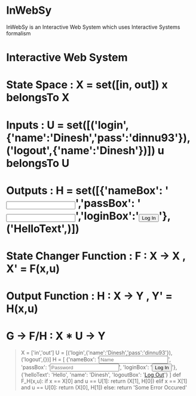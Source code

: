 # InWebSy
InWebSy is an Interactive Web System which uses Interactive Systems formalism

# Interactive Web System

# State Space : X = set([in, out]) x belongsTo X
# Inputs : U = set([('login',{'name':'Dinesh','pass':'dinnu93'}), ('logout',{'name':'Dinesh'})]) u belongsTo U
# Outputs : H = set([{'nameBox': '<input name="name"/>','passBox': '<input type="password" name="pass" />','loginBox':'<input type="submit" value="Log In">'},('HelloText',)])
# State Changer Function : F : X -> X , X' = F(x,u)
# Output Function : H : X -> Y , Y' = H(x,u)
# G -> F/H : X * U -> Y 

<blockquote>
X = ['in','out']
U = [('login',{'name':'Dinesh','pass':'dinnu93'}), ('logout',{})]
H = [
        {'nameBox': '<input name="name" placeholder="Name" class="form-control"/>', 'passBox': '<input type="password" placeholder="Password" name="pass" class="form-control"/>', 'loginBox': '<input type="submit" class="btn btn-primary btn-block" value="Log In">'}, 
        {'helloText': 'Hello', 'name': 'Dinesh', 'logoutBox': '<a href="/logout" class="btn btn-primary">Log Out</a>'}
    ]
def F_H(x,u):
	if x == X[0] and u == U[1]:
		return (X[1], H[0])
	elif x == X[1] and u == U[0]:
		return (X[0], H[1])
	else:
		return 'Some Error Occured'
</blockquote>